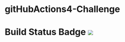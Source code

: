 ﻿# gitHubActions4-Challenge
# Build Status Badge ![](https://github.com/ndavarpanah/gitHubActions4-Challenge/workflow/CICDPipeline.yml/badge.svg)
